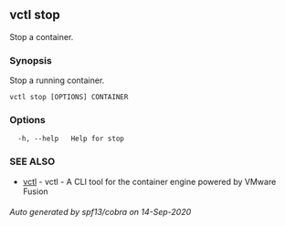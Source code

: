 ## vctl stop

Stop a container.

### Synopsis

Stop a running container.

```
vctl stop [OPTIONS] CONTAINER
```

### Options

```
  -h, --help   Help for stop
```

### SEE ALSO

* [vctl](vctl.md)	 - vctl - A CLI tool for the container engine powered by VMware Fusion

###### Auto generated by spf13/cobra on 14-Sep-2020
